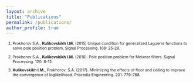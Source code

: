 ```yaml
---
layout: archive
title: "Publications"
permalink: /publications/
author_profile: true
---
```

<span style = "font-size: 0.75em">

1. Prokhorov S.A., **Kulikovskikh I.M.** (2015) Unique condition for generalized  Laguerre functions to solve pole position problem. Signal Processing. 108: 25-29.

1. Prokhorov S.A., **Kulikovskikh I.M.** (2016). Pole position problem for Meixner filters. Signal Processing. 120: 8-12.

1. **Kulikovskikh I.M.**, Prokhorov, S.A. (2017). Minimizing the effects of floor and ceiling to improve the convergence of loglikelihood. Procedia Engineering. 201: 779–788.
</span>
